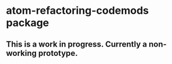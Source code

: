 # atom-refactoring-codemods package

## This is a work in progress. Currently a non-working prototype.
